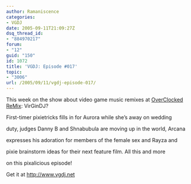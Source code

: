 ```yaml
---
author: Ramaniscence
categories:
- VGDJ
date: 2005-09-11T21:09:27Z
dsq_thread_id:
- "884970217"
forum:
- "12"
guid: "150"
id: 1072
title: 'VGDJ: Episode #017'
topic:
- "3006"
url: /2005/09/11/vgdj-episode-017/
---
```


This week on the show about video game music remixes at [OverClocked ReMix](http://www.ocremix.org/): VirGinDJ?
  
First-timer pixietricks fills in for Aurora while she&rsquo;s away on wedding
  
duty, judges Danny B and Shnabubula are moving up in the world, Arcana
  
expresses his adoration for members of the female sex and Rayza and
  
pixie brainstorm ideas for their next feature film. All this and more
  
on this pixalicious episode!

Get it at <a href="http://www.vgdj.net" target="_self">http://www.vgdj.net</a>